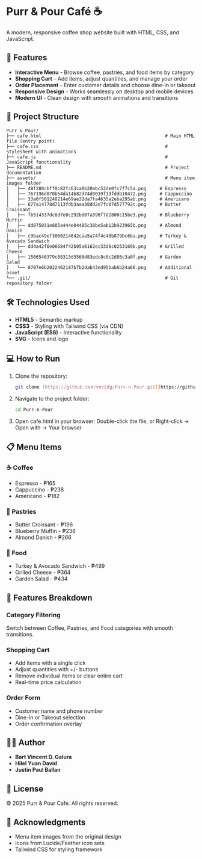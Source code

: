 # Purr & Pour Café ☕

A modern, responsive coffee shop website built with HTML, CSS, and JavaScript.

## 🌟 Features

- **Interactive Menu** - Browse coffee, pastries, and food items by category
- **Shopping Cart** - Add items, adjust quantities, and manage your order
- **Order Placement** - Enter customer details and choose dine-in or takeout
- **Responsive Design** - Works seamlessly on desktop and mobile devices
- **Modern UI** - Clean design with smooth animations and transitions

## 📁 Project Structure
    Purr & Pour/
    ├── cafe.html                                              # Main HTML file (entry point)
    ├── cafe.css                                               # Stylesheet with animations
    ├── cafe.js                                                # JavaScript functionality
    ├── README.md                                              # Project documentation
    ├── assets/                                                # Menu item images folder
    │   ├── 48f280cbff0c82fc63ca0b20abc52de0fc7f7c5a.png     # Espresso
    │   ├── 767196d870b54da14b82d74d8019f13fddb10472.png     # Cappuccino
    │   ├── 33a0f501248214e69ae32da7fa4635a2eba295ab.png     # Americano
    │   ├── 677a14778d7113fdb3aaa38dd2e7fc07d577792c.png     # Butter Croissant
    │   ├── fb514337dc8d7e0c292bd07a396f7d2806c15be3.png     # Blueberry Muffin
    │   ├── dd875031e885a444e04485c38be5ab12b923965b.png     # Almond Danish
    │   ├── c9bac49ef3060214642caa5a74f4c48b879bc6ba.png     # Turkey & Avocado Sandwich
    │   ├── dd4a42f6e06684f42b05a6162ec33d6c0253169b.png     # Grilled Cheese
    │   ├── 1506546379c08313d3568d83edc8c0c2d86c3a0f.png     # Garden Salad
    │   └── 0707e6b2022462187b7b2dab43ed95bab6b24a66.png     # Additional asset
    └── .git/                                                  # Git repository folder
## 🛠️ Technologies Used

- **HTML5** - Semantic markup
- **CSS3** - Styling with Tailwind CSS (via CDN)
- **JavaScript (ES6)** - Interactive functionality
- **SVG** - Icons and logo

## 💻 How to Run

1. Clone the repository:
   ```bash
   git clone [https://github.com/vnctdg/Purr-n-Pour.git](https://github.com/vnctdg/Purr-n-Pour.git)

2. Navigate to the project folder:
   ```bash
   cd Purr-n-Pour
3. Open cafe.html in your browser:
    Double-click the file, or
    Right-click → Open with → Your browser


## 📋 Menu Items

### ☕ Coffee
- Espresso - ₱165
- Cappuccino - ₱238
- Americano - ₱182

### 🥐 Pastries
- Butter Croissant - ₱196
- Blueberry Muffin - ₱238
- Almond Danish - ₱266

### 🥪 Food
- Turkey & Avocado Sandwich - ₱499
- Grilled Cheese - ₱364
- Garden Salad - ₱434

## 🎨 Features Breakdown

### Category Filtering
Switch between Coffee, Pastries, and Food categories with smooth transitions.

### Shopping Cart
- Add items with a single click
- Adjust quantities with +/- buttons
- Remove individual items or clear entire cart
- Real-time price calculation

### Order Form
- Customer name and phone number
- Dine-in or Takeout selection
- Order confirmation overlay

## 👨‍💻 Author

- **Bart Vincent D. Galura**
- **Hilel Yuan David**
- **Justin Paul Ballan**

## 📄 License

© 2025 Purr & Pour Café. All rights reserved.

## 🙏 Acknowledgments

- Menu item images from the original design
- Icons from Lucide/Feather icon sets
- Tailwind CSS for styling framework
